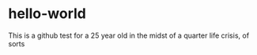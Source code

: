 # hello-world

This is a github test for a 25 year old in the midst of a quarter life crisis, of sorts

